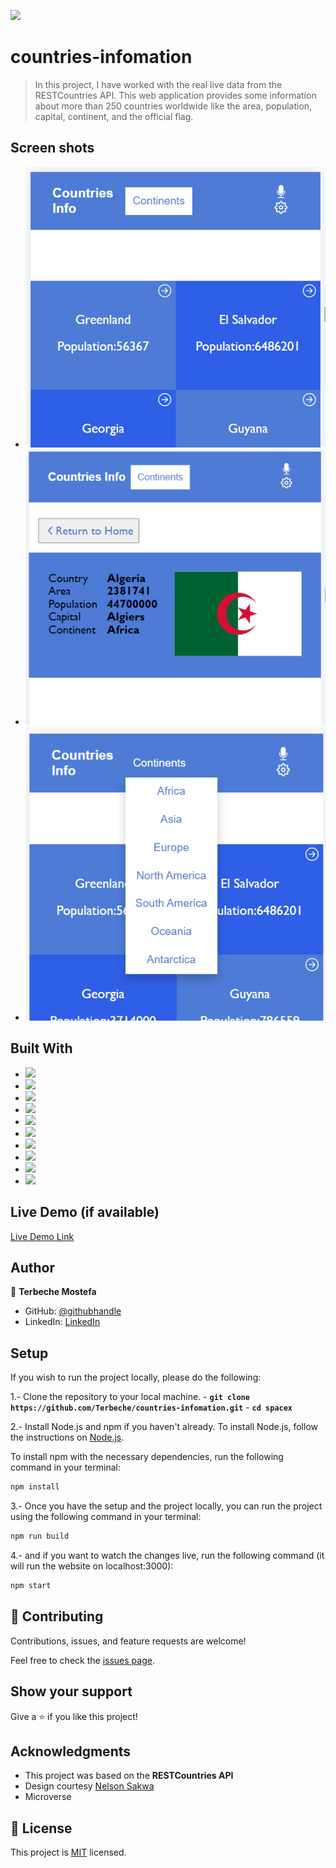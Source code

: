 ![](https://img.shields.io/badge/Terbeche-Mostefa-violet)

# countries-infomation

> In this project, I have worked with the real live data from the RESTCountries API. This web application provides some information about more than 250 countries worldwide like the area, population, capital, continent, and the official flag.

## Screen shots

- ![](./screen/screen1.PNG)
- ![](./screen/screen2.PNG)
- ![](./screen/screen3.PNG)

## Built With

- ![](https://img.shields.io/badge/Github-blueviolet)
- ![](https://img.shields.io/badge/Javascript-blue)
- ![](https://img.shields.io/badge/HTML-purple)
- ![](https://img.shields.io/badge/CSS-blue)
- ![](https://img.shields.io/badge/WEBPACK-violet)
- ![](https://img.shields.io/badge/Babel-violet)
- ![](https://img.shields.io/badge/API-black)
- ![](https://img.shields.io/badge/JSON-violet)
- ![](https://img.shields.io/badge/REACT-blue)
- ![](https://img.shields.io/badge/REDUX-blue)

## Live Demo (if available)

[Live Demo Link](https://countries-information.herokuapp.com/)

## Author

👤 **Terbeche Mostefa**

- GitHub: [@githubhandle](https://github.com/Terbeche)
- LinkedIn: [LinkedIn](https://www.linkedin.com/in/mustapha-terbeche/)

## Setup

If you wish to run the project locally, please do the following:

1.- Clone the repository to your local machine. - **`git clone https://github.com/Terbeche/countries-infomation.git`** - **`cd spacex`**

2.- Install Node.js and npm if you haven't already.
To install Node.js, follow the instructions on [Node.js](https://nodejs.org/en/).

To install npm with the necessary dependencies, run the following command in your terminal:

```bash
npm install
```

3.- Once you have the setup and the project locally, you can run the project using the following command in your terminal:

```bash
npm run build
```

4.- and if you want to watch the changes live, run the following command (it will run the website on localhost:3000):

```bash
npm start
```

## 🤝 Contributing

Contributions, issues, and feature requests are welcome!

Feel free to check the [issues page](https://github.com/Terbeche/countries-infomation/issues).

## Show your support

Give a ⭐️ if you like this project!

## Acknowledgments

- This project was based on the **RESTCountries API**
- Design courtesy [Nelson Sakwa](https://www.behance.net/sakwadesignstudio)
- Microverse

## 📝 License

This project is [MIT](./MIT.md) licensed.

